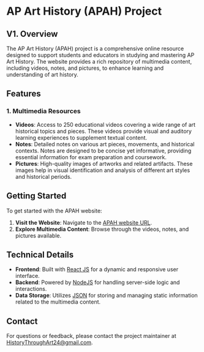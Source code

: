 # AP Art History (APAH) Project

## V1. Overview

The AP Art History (APAH) project is a comprehensive online resource designed to support students and educators in studying and mastering AP Art History. The website provides a rich repository of multimedia content, including videos, notes, and pictures, to enhance learning and understanding of art history.

## Features

### 1. Multimedia Resources
- **Videos**: Access to 250 educational videos covering a wide range of art historical topics and pieces. These videos provide visual and auditory learning experiences to supplement textual content.
- **Notes**: Detailed notes on various art pieces, movements, and historical contexts. Notes are designed to be concise yet informative, providing essential information for exam preparation and coursework.
- **Pictures**: High-quality images of artworks and related artifacts. These images help in visual identification and analysis of different art styles and historical periods.

## Getting Started

To get started with the APAH website:

1. **Visit the Website**: Navigate to the [APAH website URL](https://apah-client.vercel.app/).
2. **Explore Multimedia Content**: Browse through the videos, notes, and pictures available.

## Technical Details

- **Frontend**: Built with [React JS](https://reactjs.org/) for a dynamic and responsive user interface.
- **Backend**: Powered by [NodeJS](https://nodejs.org/) for handling server-side logic and interactions.
- **Data Storage**: Utilizes [JSON](https://www.json.org/) for storing and managing static information related to the multimedia content.

## Contact

For questions or feedback, please contact the project maintainer at [HistoryThroughArt24@gmail.com](mailto:HistoryThroughArt24@gmail.com).
